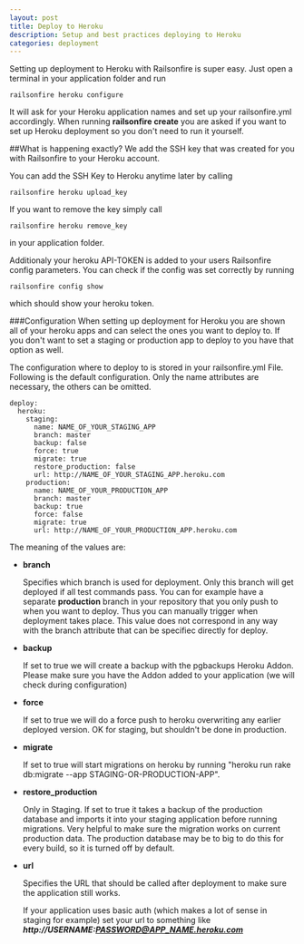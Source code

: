 ```yaml
---
layout: post
title: Deploy to Heroku
description: Setup and best practices deploying to Heroku
categories: deployment
---
```

Setting up deployment to Heroku with Railsonfire is super easy. Just open a terminal in your application folder and run

    railsonfire heroku configure

It will ask for your Heroku application names and set up your railsonfire.yml accordingly. When running **railsonfire create** you are asked if you want to set up Heroku deployment so you don't need to run it yourself.

##What is happening exactly?
We add the SSH key that was created for you with Railsonfire to your Heroku account.

You can add the SSH Key to Heroku anytime later by calling

    railsonfire heroku upload_key

If you want to remove the key simply call

    railsonfire heroku remove_key

in your application folder.

Additionaly your heroku API-TOKEN is added to your users Railsonfire config parameters. You can check if the config was set correctly by running

    railsonfire config show

which should show your heroku token.

###Configuration
When setting up deployment for Heroku you are shown all of your heroku apps and can select the ones you want to deploy to. If you don't want to set a staging or production app to deploy to you have that option as well.

The configuration where to deploy to is stored in your railsonfire.yml File. Following is the default configuration. Only the name attributes are necessary, the others can be omitted.


    deploy:
      heroku:
        staging:
          name: NAME_OF_YOUR_STAGING_APP
          branch: master
          backup: false
          force: true
          migrate: true
          restore_production: false
          url: http://NAME_OF_YOUR_STAGING_APP.heroku.com
        production:
          name: NAME_OF_YOUR_PRODUCTION_APP
          branch: master
          backup: true
          force: false
          migrate: true
          url: http://NAME_OF_YOUR_PRODUCTION_APP.heroku.com

The meaning of the values are:

*   **branch**

    Specifies which branch is used for deployment. Only this branch will get deployed if all test commands pass. You can for example have a separate **production** branch in your repository that you only push to when you want to deploy. Thus you can manually trigger when deployment takes place. This value does not correspond in any way with the branch attribute that can be specifiec directly for deploy.

*   **backup**

    If set to true we will create a backup with the pgbackups Heroku Addon. Please make sure you have the Addon added to your application (we will check during configuration)

*   **force**

    If set to true we will do a force push to heroku overwriting any earlier deployed version. OK for staging, but shouldn't be done in production.

*   **migrate**

    If set to true will start migrations on heroku by running "heroku run rake db:migrate --app STAGING-OR-PRODUCTION-APP".

*   **restore_production**

    Only in Staging. If set to true it takes a backup of the production database and imports it into your staging application before running migrations. Very helpful to make sure the migration works on current production data. The production database may be to big to do this for every build, so it is turned off by default.

*   **url**

    Specifies the URL that should be called after deployment to make sure the application still works.

    If your application uses basic auth (which makes a lot of sense in staging for example) set your url to something like ***http://USERNAME:PASSWORD@APP_NAME.heroku.com***
